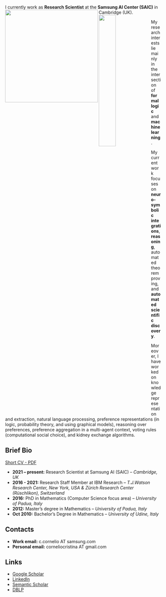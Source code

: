 
I currently work as **Research Scientist** at the **Samsung AI Center (SAIC)** in Cambridge (UK).
<img align="left" src="figures/me.png" width="300px">
<img align="left" src="figures/me.png" width="33%">



My research interests lie mainly in the intersection of **formal logic** and **machine learning**.

My current work focuses on **neuro-symbolic integrations**, **reasoning**, automated theorem proving, and **automated scientific discovery**.

Moreover, I have worked on knowledge representation and extraction, natural language processing, preference representations (in logic, probability theory, and using graphical models), reasoning over preferences, preference aggregation in a multi-agent context, voting rules (computational social choice), and kidney exchange algorithms. 
<br clear="left"/>

## Brief Bio 
[Short CV - PDF](documents/cv_short.pdf)
* **2021 – present:** Research Scientist at Samsung AI (SAIC) – *Cambridge, UK*
* **2016 - 2021:** Research Staff Member at IBM Research – *T.J.Watson Research Center, New York, USA & Zürich Research Center (Rüschlikon), Switzerland*
* **2016:** PhD in Mathematics (Computer Science focus area) – *University of Padua, Italy*
* **2012:** Master’s degree in Mathematics – *University of Padua, Italy*
* **Oct 2010:** Bachelor’s Degree in Mathematics – *University of Udine, Italy*


## Contacts
* **Work email:** c.cornelio AT samsung.com
* **Personal email:** corneliocristina AT gmail.com

## Links
* [Google Scholar](https://scholar.google.com/citations?user=EP9lmrcAAAAJ&hl=en)
* [LinkedIn](https://www.linkedin.com/in/cristina-cornelio-545a8a36/en-us)
* [Semantic Scholar](https://www.semanticscholar.org/author/Cristina-Cornelio/2470518)
* [DBLP](https://dblp.uni-trier.de/pid/137/3340.html)
